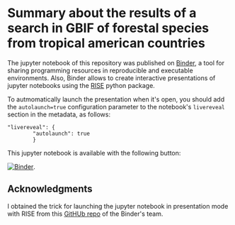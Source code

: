 # Summary about the results of a search in GBIF of forestal species from tropical american countries

The jupyter notebook of this repository was published on [Binder](https://mybinder.org/), a tool for sharing programming resources in reproducible and executable environments. Also, Binder allows to create interactive presentations of jupyter notebooks using the [RISE](https://rise.readthedocs.io/en/stable/) python package.

To autmomatically launch the presentation when it's open, you should add the `autolaunch=true` configuration parameter to the notebook's `livereveal` section in the metadata, as follows:

```
"livereveal": {
        "autolaunch": true
        }
```

This jupyter notebook is available with the following button: 

[![Binder](http://mybinder.org/badge.svg)](https://mybinder.org/v2/gh/sayalaruano/Summary_GBIF_results_jupyter_notebook/bbbf3602f89b443dca73677456e4c39c207da4d9?filepath=Presentation_15062022_meeting.ipynb).

## Acknowledgments

I obtained the trick for launching the jupyter notebook in presentation mode with RISE from this [GitHUb repo](https://github.com/binder-examples/jupyter-rise) of the Binder's team.
